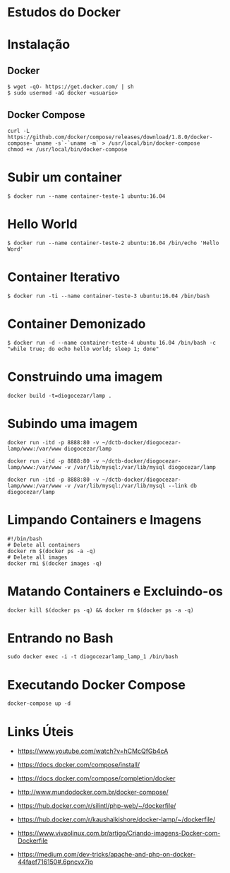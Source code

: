 # Estudos do Docker

# Instalação

## Docker

```
$ wget -qO- https://get.docker.com/ | sh
$ sudo usermod -aG docker <usuario>
```

## Docker Compose

```
curl -L https://github.com/docker/compose/releases/download/1.8.0/docker-compose-`uname -s`-`uname -m` > /usr/local/bin/docker-compose
chmod +x /usr/local/bin/docker-compose
```

# Subir um container

```
$ docker run --name container-teste-1 ubuntu:16.04
```

# Hello World

```
$ docker run --name container-teste-2 ubuntu:16.04 /bin/echo 'Hello Word'
```

# Container Iterativo

```
$ docker run -ti --name container-teste-3 ubuntu:16.04 /bin/bash
```

# Container Demonizado

```
$ docker run -d --name container-teste-4 ubuntu 16.04 /bin/bash -c "while true; do echo hello world; sleep 1; done"
```

# Construindo uma imagem

```
docker build -t=diogocezar/lamp .
```

# Subindo uma imagem

```
docker run -itd -p 8888:80 -v ~/dctb-docker/diogocezar-lamp/www:/var/www diogocezar/lamp
```

```
docker run -itd -p 8888:80 -v ~/dctb-docker/diogocezar-lamp/www:/var/www -v /var/lib/mysql:/var/lib/mysql diogocezar/lamp
```

```
docker run -itd -p 8888:80 -v ~/dctb-docker/diogocezar-lamp/www:/var/www -v /var/lib/mysql:/var/lib/mysql --link db diogocezar/lamp
```

# Limpando Containers e Imagens

```
#!/bin/bash
# Delete all containers
docker rm $(docker ps -a -q)
# Delete all images
docker rmi $(docker images -q)
```

# Matando Containers e Excluindo-os

```
docker kill $(docker ps -q) && docker rm $(docker ps -a -q)
```

# Entrando no Bash

```
sudo docker exec -i -t diogocezarlamp_lamp_1 /bin/bash
```

# Executando Docker Compose

```
docker-compose up -d
```

# Links Úteis

* https://www.youtube.com/watch?v=hCMcQfGb4cA

* https://docs.docker.com/compose/install/

* https://docs.docker.com/compose/completion/docker

* http://www.mundodocker.com.br/docker-compose/

* https://hub.docker.com/r/silintl/php-web/~/dockerfile/

* https://hub.docker.com/r/kaushalkishore/docker-lamp/~/dockerfile/

* https://www.vivaolinux.com.br/artigo/Criando-imagens-Docker-com-Dockerfile

* https://medium.com/dev-tricks/apache-and-php-on-docker-44faef716150#.6pncvx7ip